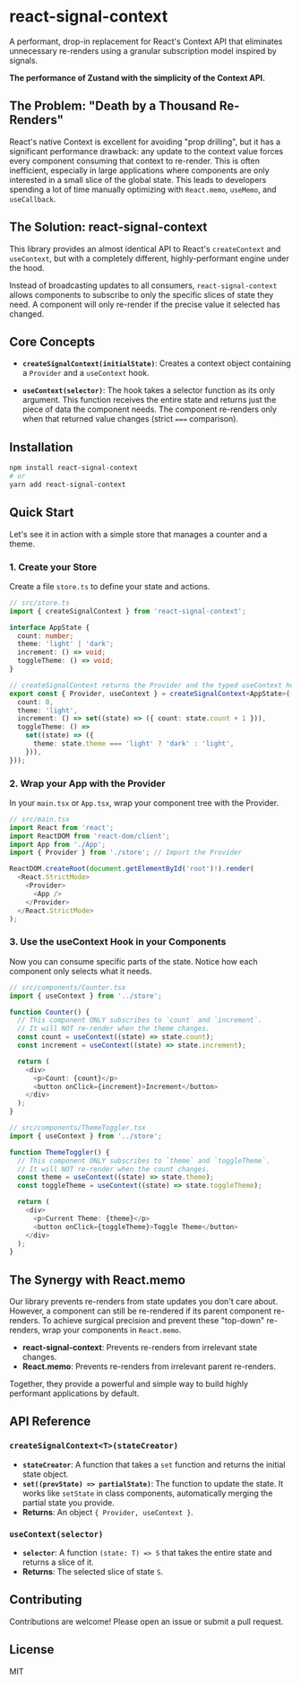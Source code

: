 # react-signal-context

A performant, drop-in replacement for React's Context API that eliminates unnecessary re-renders using a granular subscription model inspired by signals.

**The performance of Zustand with the simplicity of the Context API.**

## The Problem: "Death by a Thousand Re-Renders"

React's native Context is excellent for avoiding "prop drilling", but it has a significant performance drawback: any update to the context value forces every component consuming that context to re-render. This is often inefficient, especially in large applications where components are only interested in a small slice of the global state. This leads to developers spending a lot of time manually optimizing with `React.memo`, `useMemo`, and `useCallback`.

## The Solution: react-signal-context

This library provides an almost identical API to React's `createContext` and `useContext`, but with a completely different, highly-performant engine under the hood.

Instead of broadcasting updates to all consumers, `react-signal-context` allows components to subscribe to only the specific slices of state they need. A component will only re-render if the precise value it selected has changed.

## Core Concepts

- **`createSignalContext(initialState)`**: Creates a context object containing a `Provider` and a `useContext` hook.

- **`useContext(selector)`**: The hook takes a selector function as its only argument. This function receives the entire state and returns just the piece of data the component needs. The component re-renders only when that returned value changes (strict `===` comparison).

## Installation

```bash
npm install react-signal-context
# or
yarn add react-signal-context
```

## Quick Start

Let's see it in action with a simple store that manages a counter and a theme.

### 1. Create your Store

Create a file `store.ts` to define your state and actions.

```typescript
// src/store.ts
import { createSignalContext } from 'react-signal-context';

interface AppState {
  count: number;
  theme: 'light' | 'dark';
  increment: () => void;
  toggleTheme: () => void;
}

// createSignalContext returns the Provider and the typed useContext hook
export const { Provider, useContext } = createSignalContext<AppState>((set) => ({
  count: 0,
  theme: 'light',
  increment: () => set((state) => ({ count: state.count + 1 })),
  toggleTheme: () =>
    set((state) => ({
      theme: state.theme === 'light' ? 'dark' : 'light',
    })),
}));
```

### 2. Wrap your App with the Provider

In your `main.tsx` or `App.tsx`, wrap your component tree with the Provider.

```typescript
// src/main.tsx
import React from 'react';
import ReactDOM from 'react-dom/client';
import App from './App';
import { Provider } from './store'; // Import the Provider

ReactDOM.createRoot(document.getElementById('root')!).render(
  <React.StrictMode>
    <Provider>
      <App />
    </Provider>
  </React.StrictMode>
);
```

### 3. Use the useContext Hook in your Components

Now you can consume specific parts of the state. Notice how each component only selects what it needs.

```typescript
// src/components/Counter.tsx
import { useContext } from '../store';

function Counter() {
  // This component ONLY subscribes to `count` and `increment`.
  // It will NOT re-render when the theme changes.
  const count = useContext((state) => state.count);
  const increment = useContext((state) => state.increment);

  return (
    <div>
      <p>Count: {count}</p>
      <button onClick={increment}>Increment</button>
    </div>
  );
}
```

```typescript
// src/components/ThemeToggler.tsx
import { useContext } from '../store';

function ThemeToggler() {
  // This component ONLY subscribes to `theme` and `toggleTheme`.
  // It will NOT re-render when the count changes.
  const theme = useContext((state) => state.theme);
  const toggleTheme = useContext((state) => state.toggleTheme);

  return (
    <div>
      <p>Current Theme: {theme}</p>
      <button onClick={toggleTheme}>Toggle Theme</button>
    </div>
  );
}
```

## The Synergy with React.memo

Our library prevents re-renders from state updates you don't care about. However, a component can still be re-rendered if its parent component re-renders. To achieve surgical precision and prevent these "top-down" re-renders, wrap your components in `React.memo`.

- **react-signal-context**: Prevents re-renders from irrelevant state changes.
- **React.memo**: Prevents re-renders from irrelevant parent re-renders.

Together, they provide a powerful and simple way to build highly performant applications by default.

## API Reference

### `createSignalContext<T>(stateCreator)`

- **`stateCreator`**: A function that takes a `set` function and returns the initial state object.
- **`set((prevState) => partialState)`**: The function to update the state. It works like `setState` in class components, automatically merging the partial state you provide.
- **Returns**: An object `{ Provider, useContext }`.

### `useContext(selector)`

- **`selector`**: A function `(state: T) => S` that takes the entire state and returns a slice of it.
- **Returns**: The selected slice of state `S`.

## Contributing

Contributions are welcome! Please open an issue or submit a pull request.

## License

MIT